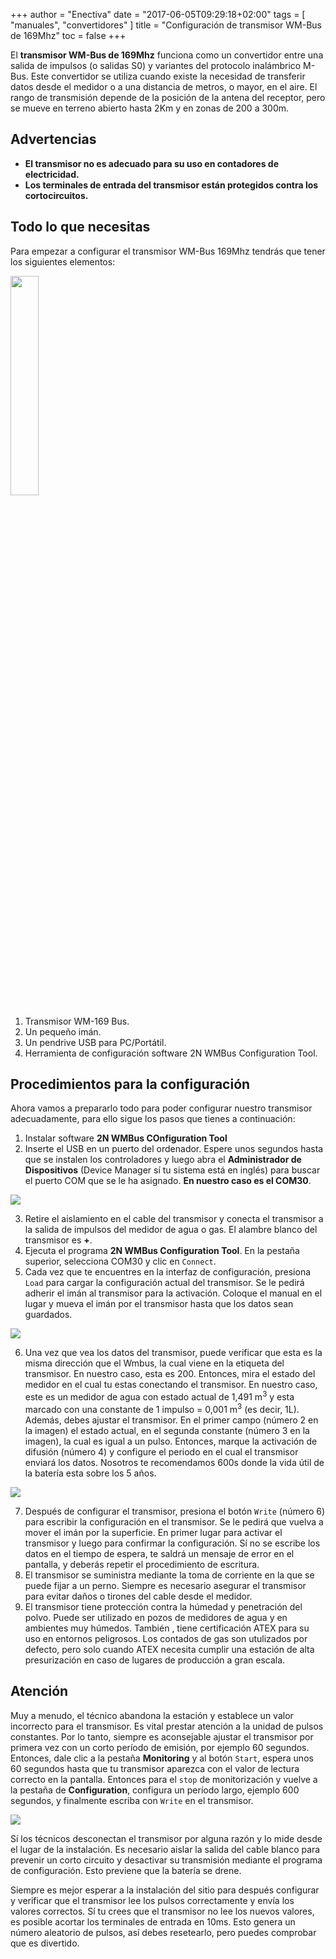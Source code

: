 +++
author = "Enectiva"
date = "2017-06-05T09:29:18+02:00"
tags = [
    "manuales",
    "convertidores"
]
title = "Configuración de transmisor WM-Bus de 169Mhz"
toc = false
+++

El **transmisor WM-Bus de 169Mhz** funciona como un convertidor entre una salida de impulsos (o salidas S0) y variantes del protocolo inalámbrico M-Bus. Este convertidor se utiliza cuando existe la necesidad de transferir datos desde el medidor o a una distancia de metros, o mayor, en el aire. El rango de transmisión depende de la posición de la antena del receptor, pero se mueve en terreno abierto hasta 2Km y en zonas de 200 a 300m.

## Advertencias
- **El transmisor no es adecuado para su uso en contadores de electricidad.**
- **Los terminales de entrada del transmisor están protegidos contra los cortocircuitos.**

## Todo lo que necesitas
Para empezar a configurar el transmisor WM-Bus 169Mhz tendrás que tener los siguientes elementos:

<img class="right" src="/images/requirements-configuration-transmisor-wmbus-169mhz_es.jpg" style="width:30%"></img>

1. Transmisor WM-169 Bus.
2. Un pequeño imán.
3. Un pendrive USB para PC/Portátil.
4. Herramienta de configuración software 2N WMBus Configuration Tool.

## Procedimientos para la configuración
Ahora vamos a prepararlo todo para poder configurar nuestro transmisor adecuadamente, para ello sigue los pasos que tienes a continuación:

1. Instalar software **2N WMBus COnfiguration Tool**
2. Inserte el USB en un puerto del ordenador. Espere unos segundos hasta que se instalen los controladores y luego abra el **Administrador de Dispositivos** (Device Manager sí tu sistema está en inglés) para buscar el puerto COM que se le ha asignado. **En nuestro caso es el COM30**.

<img class="center" src="/images/device-manager-transmisor-wmbus-169mhz.jpg"></img>

3. Retire el aislamiento en el cable del transmisor y conecta el transmisor a la salida de impulsos del medidor de agua o gas. El alambre blanco del transmisor es **+**.
4. Ejecuta el programa **2N WMBus Configuration Tool**. En la pestaña superior, selecciona COM30 y clic en `Connect`.
5. Cada vez que te encuentres en la interfaz de configuración, presiona `Load` para cargar la configuración actual del transmisor. Se le pedirá adherir el imán al transmisor para la activación. Coloque el manual en el lugar y mueva el imán por el transmisor hasta que los datos sean guardados.

<img class="center" src="/images/magnet-transmisor-wmbus-169mhz.jpg"></img>

6. Una vez que vea los datos del transmisor, puede verificar que esta es la misma dirección que el Wmbus, la cual viene en la etiqueta del transmisor. En nuestro caso, esta es 200. Entonces, mira el estado del medidor en el cual tu estas conectando el transmisor. En nuestro caso, este es un medidor de agua con estado actual de 1,491 m<sup>3</sup> y esta marcado con una constante de 1 impulso = 0,001 m<sup>3</sup> (es decir, 1L). Además, debes ajustar el transmisor. En el primer campo (número 2 en la imagen) el estado actual, en el segunda constante (número 3 en la imagen), la cual es igual a un pulso. Entonces, marque la activación de difusión (número 4) y configure el periodo en el cual el transmisor enviará los datos. Nosotros te recomendamos 600s donde la vida útil de la batería esta sobre los 5 años.

<img class="center" src="/images/configuration-transmisor-wmbus-169mhz.jpg"></img>

7. Después de configurar el transmisor, presiona el botón `Write` (número 6) para escribir la configuración en el transmisor. Se le pedirá que vuelva a mover el imán por la superficie. En primer lugar para activar el transmisor y luego para confirmar la configuración. Sí no se escribe los datos en el tiempo de espera, te saldrá un mensaje de error en el pantalla, y deberás repetir el procedimiento de escritura.
8. El transmisor se suministra mediante la toma de corriente en la que se puede fijar a un perno. Siempre es necesario asegurar el transmisor para evitar daños o tirones del cable desde el medidor.
9. El transmisor tiene protección contra la húmedad y penetración del polvo. Puede ser utilizado en pozos de medidores de agua y en ambientes muy húmedos. También , tiene certificación ATEX para su uso en entornos peligrosos. Los contados de gas son utulizados por defecto, pero solo cuando ATEX necesita cumplir una estación de alta presurización en caso de lugares de producción a gran escala.

## Atención
Muy a menudo, el técnico abandona la estación y establece un valor incorrecto para el transmisor. Es vital prestar atención a la unidad de pulsos constantes. Por lo tanto, siempre es aconsejable ajustar el transmisor por primera vez con un corto período de emisión, por ejemplo 60 segundos. Entonces, dale clic a la pestaña **Monitoring** y al botón `Start`, espera unos 60 segundos hasta que tu transmisor aparezca con el valor de lectura correcto en la pantalla. Entonces para el `stop` de monitorización y vuelve a la pestaña de **Configuration**, configura un período largo, ejemplo 600 segundos, y finalmente escriba con `Write` en el transmisor.

<img class="center" src="/images/monitoring-transmisor-wmbus-169mhz.jpg"></img>

Sí los técnicos desconectan el transmisor por alguna razón y lo mide desde el lugar de la instalación. Es necesario aislar la salida del cable blanco para prevenir un corto circuito y desactivar su transmisión mediante el programa de configuración. Esto previene que la batería se drene.

Siempre es mejor esperar a la instalación del sitio para después configurar y verificar que el transmisor lee los pulsos correctamente y envía los valores correctos.
Sí tu crees que el transmisor no lee los nuevos valores, es posible acortar los terminales de entrada en 10ms. Esto genera un número aleatorio de pulsos, así debes resetearlo, pero puedes comprobar que es divertido.
